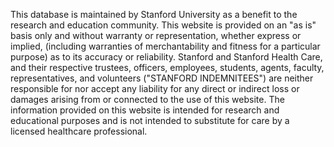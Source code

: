 This database is maintained by Stanford University as a benefit to
the research and education community. This website is provided on
an "as is" basis only and without warranty or representation,
whether express or implied, (including warranties of merchantability
and fitness for a particular purpose) as to its accuracy or
reliability. Stanford and Stanford Health Care, and their respective
trustees, officers, employees, students, agents, faculty,
representatives, and volunteers ("STANFORD INDEMNITEES") are neither
responsible for nor accept any liability for any direct or indirect
loss or damages arising from or connected to the use of this
website. The information provided on this website is intended for
research and educational purposes and is not intended to substitute
for care by a licensed healthcare professional.
